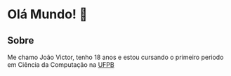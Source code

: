 # Olá Mundo! 👋

## Sobre

Me chamo João Victor, tenho 18 anos e estou cursando o primeiro periodo em  Ciência da Computação na
[UFPB](ufpb.br)
